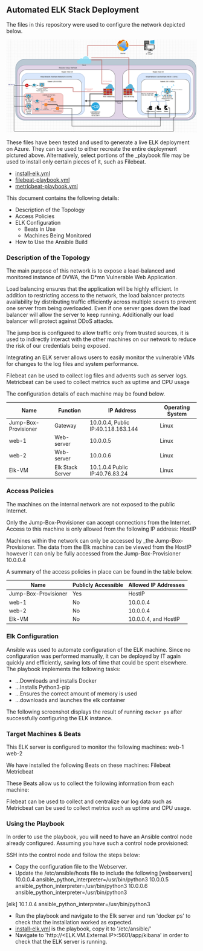 ## Automated ELK Stack Deployment

The files in this repository were used to configure the network depicted below.

![Diagram](Diagrams/Network-Diagram.png)

These files have been tested and used to generate a live ELK deployment on Azure. They can be used to either recreate the entire deployment pictured above. Alternatively, select portions of the _playbook file may be used to install only certain pieces of it, such as Filebeat.

- [install-elk.yml](Ansible/install-elk.yml)
- [filebeat-playbook.yml](Ansible/filebeat-playbook.yml)
- [metricbeat-playbook.yml](Ansible/metricbeat-playbook.yml)

This document contains the following details:

- Description of the Topology
- Access Policies
- ELK Configuration
  - Beats in Use
  - Machines Being Monitored
- How to Use the Ansible Build


### Description of the Topology

The main purpose of this network is to expose a load-balanced and monitored instance of DVWA, the D*mn Vulnerable Web Application.

Load balancing ensures that the application will be highly efficient. In addition to restricting access to the network, the load balancer protects availability by distributing traffic efficiently  across multiple severs to prevent one server from being overloaded. Even if one server goes down the load balancer will allow the server to keep running. Additionally our load balancer will protect against DDoS attacks.

The jump box is configured to allow traffic only from trusted sources, it is used to indirectly interact with the other machines on our network to reduce the risk of our credentials being exposed.

Integrating an ELK server allows users to easily monitor the vulnerable VMs for changes to the log files and system performance.

Filebeat can be used to collect log files and advents such as server logs. Metricbeat can be used to collect metrics such as uptime and CPU usage

The configuration details of each machine may be found below.

| Name                 | Function         | IP Address                         | Operating System |
|----------------------|------------------|------------------------------------|------------------|
| Jump-Box-Provisioner | Gateway          | 10.0.0.4, Public IP:40.118.163.144 | Linux            |
| web-1                | Web-server       | 10.0.0.5                           | Linux            |
| web-2                | Web-server       | 10.0.0.6                           | Linux            |
| Elk-VM               | Elk Stack Server | 10.1.0.4  Public IP:40.76.83.24    | Linux            |

### Access Policies

The machines on the internal network are not exposed to the public Internet. 

Only the Jump-Box-Provisioner can accept connections from the Internet. Access to this machine is only allowed from the following IP address:
	HostIP

Machines within the network can only be accessed by _the Jump-Box-Provisioner.
	The data from the Elk machine can be viewed from the HostIP however it can only be fully accessed from the Jump-Box-Provisioner 10.0.0.4

A summary of the access policies in place can be found in the table below.

| Name                 | Publicly Accessible | Allowed IP Addresses |
|----------------------|---------------------|----------------------|
| Jump-Box-Provisioner | Yes                 | HostIP               |
| web-1                | No                  | 10.0.0.4             |
| web-2                | No                  | 10.0.0.4             |
| Elk-VM               | No                  | 10.0.0.4, and HostIP |

### Elk Configuration

Ansible was used to automate configuration of the ELK machine. Since no configuration was performed manually, it can be deployed by IT again quickly and efficiently, saving lots of time that could be spent elsewhere.
The playbook implements the following tasks:
- ...Downloads and installs Docker
- ...Installs Python3-pip
- ...Ensures the correct amount of memory is used
- ...downloads and launches the elk container

The following screenshot displays the result of running `docker ps` after successfully configuring the ELK instance.


### Target Machines & Beats
This ELK server is configured to monitor the following machines: 
	web-1
	web-2

We have installed the following Beats on these machines:
	Filebeat
	Metricbeat

These Beats allow us to collect the following information from each machine:

Filebeat can be used to collect and centralize our log data such as 
Metricbeat can be used to collect metrics such as uptime and CPU usage.


### Using the Playbook
In order to use the playbook, you will need to have an Ansible control node already configured. Assuming you have such a control node provisioned: 

SSH into the control node and follow the steps below:
- Copy the configuration file to the Webserver.
- Update the /etc/ansible/hosts file to include the following
 [webservers]
 10.0.0.4 ansible_python_interpreter=/usr/bin/python3
 10.0.0.5 ansible_python_interpreter=/usr/bin/python3
 10.0.0.6 ansible_python_interpreter=/usr/bin/python3

 [elk]
 10.1.0.4 ansible_python_interpreter=/usr/bin/python3

- Run the playbook and navigate to the Elk server and run 'docker ps' to check that the installation worked as expected.
- [install-elk.yml](Ansible/install-elk.yml) is the playbook, copy it to '/etc/ansible/'
- Navigate to 'http://<ELK.VM.External.IP>:5601/app/kibana' in order to check that the ELK server is running.
